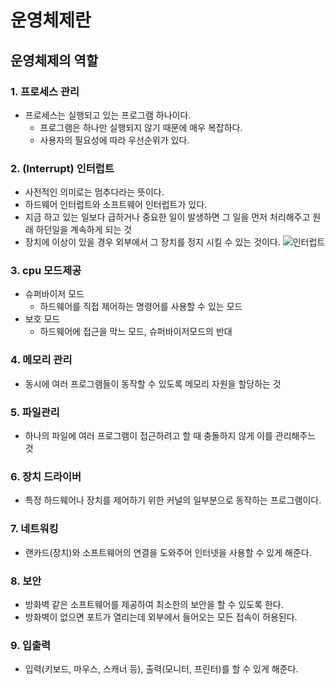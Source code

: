 # 운영체제란

## 운영체제의 역할
### 1. 프로세스 관리
  - 프로세스는 실행되고 있는 프로그램 하나이다.
    - 프로그램은 하나만 실행되지 않기 때문에 매우 복잡하다.
    - 사용자의 필요성에 따라 우선순위가 있다.
### 2. (Interrupt) 인터럽트
  - 사전적인 의미로는 멈추다라는 뜻이다.
  - 하드웨어 인터럽트와 소프트웨어 인터럽트가 있다.
  - 지금 하고 있는 일보다 급하거나 중요한 일이 발생하면 그 일을 먼저 처리해주고 원래 하던일을 계속하게 되는 것
  - 장치에 이상이 있을 경우 외부에서 그 장치를 정지 시킬 수 있는 것이다.
  ![인터럽트](https://mblogthumb-phinf.pstatic.net/20160310_170/scw0531_1457535973049k1dmq_PNG/rweerwr.png?type=w2)
### 3. cpu 모드제공
  - 슈퍼바이저 모드
    - 하드웨어를 직접 제어하는 명령어를 사용할 수 있는 모드
  - 보호 모드
    - 하드웨어에 접근을 막느 모드, 슈퍼바이저모드의 반대
### 4. 메모리 관리
  - 동시에 여러 프로그램들이 동작할 수 있도록 메모리 자원을 할당하는 것
### 5. 파일관리 
  - 하나의 파일에 여러 프로그램이 접근하려고 할 때 충돌하지 않게 이를 관리해주느 것
### 6. 장치 드라이버
 - 특정 하드웨어나 장치를 제어하기 위한 커널의 일부분으로 동작하는 프로그램이다.
### 7. 네트워킹
 - 랜카드(장치)와 소프트웨어의 연결을 도와주어 인터넷을 사용할 수 있게 해준다.
### 8. 보안
 - 방화벽 같은 소프트웨어를 제공하여 최소한의 보안을 할 수 있도록 한다. 
 - 방화벽이 없으면 포트가 열리는데 외부에서 들어오는 모든 접속이 허용된다.
### 9. 입출력
 - 입력(키보드, 마우스, 스캐너 등), 출력(모니터, 프린터)를 할 수 있게 해준다.
